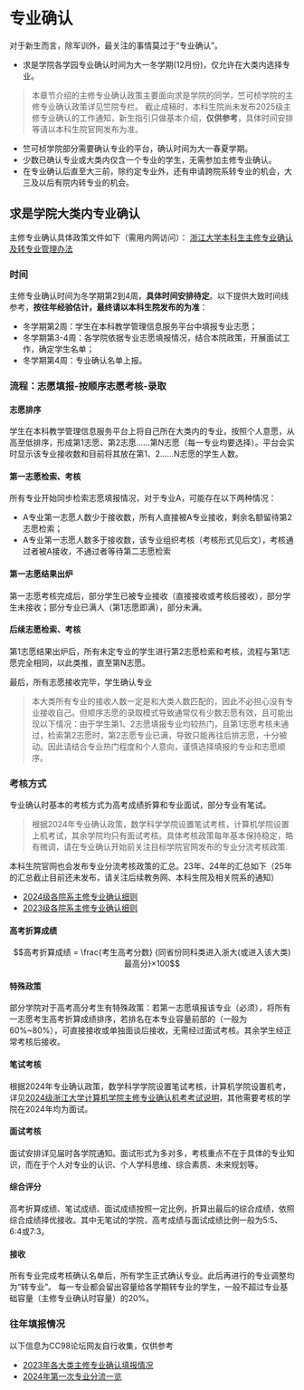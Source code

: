 # 专业确认

对于新生而言，除军训外，最关注的事情莫过于“专业确认”。

- 求是学院各学园专业确认时间为大一冬学期(12月份)，仅允许在大类内选择专业。
> 本章节介绍的主修专业确认政策主要面向求是学院的同学，竺可桢学院的主修专业确认政策详见竺院专栏。
> 截止成稿时，本科生院尚未发布2025级主修专业确认的工作通知，新生指引只做基本介绍，**仅供参考**，具体时间安排等请以本科生院官网发布为准。

- 竺可桢学院部分需要确认专业的平台，确认时间为大一春夏学期。
- 少数已确认专业或大类内仅含一个专业的学生，无需参加主修专业确认。
- 在专业确认后直至大三前，除约定专业外，还有申请跨院系转专业的机会，大三及以后有院内转专业的机会。

## 求是学院大类内专业确认

主修专业确认具体政策文件如下（需用内网访问）：
[浙江大学本科生主修专业确认及转专业管理办法](http://10-203-3-207-8080-p.webvpn.zju.edu.cn:8001/xwfw/gfxwj/tpl/template-1/info.html?id=6259&list=gfxwj&context=&style=)

### 时间

主修专业确认时间为冬学期第2到4周，**具体时间安排待定**。以下提供大致时间线参考，**按往年经验估计，最终请以本科生院发布的为准**：
- 冬学期第2周：学生在本科教学管理信息服务平台中填报专业志愿；
- 冬学期第3-4周：各学院依据专业志愿填报情况，结合本院政策，开展面试工作，确定学生名单；  
- 冬学期第4周：专业确认名单上报。


### 流程：志愿填报-按顺序志愿考核-录取

#### 志愿排序

学生在本科教学管理信息服务平台上将自己所在大类内的专业，按照个人意愿，从高至低排序，形成第1志愿、第2志愿……第N志愿（每一专业均要选择）。平台会实时显示该专业接收数和目前将其放在第1、2……N志愿的学生人数。

#### 第一志愿检索、考核

所有专业开始同步检索志愿填报情况，对于专业A，可能存在以下两种情况：

- A专业第一志愿人数少于接收数，所有人直接被A专业接收，剩余名额留待第2志愿检索；
- A专业第一志愿人数多于接收数，该专业组织考核（考核形式见后文），考核通过者被A接收，不通过者等待第二志愿检索

#### 第一志愿结果出炉

第一志愿考核完成后，部分学生已被专业接收（直接接收或考核后接收），部分学生未接收；部分专业已满人（第1志愿即满），部分未满。

#### 后续志愿检索、考核

第1志愿结果出炉后，所有未定专业的学生进行第2志愿检索和考核，流程与第1志愿完全相同，以此类推，直至第N志愿。

最后，所有志愿接收完毕，学生确认专业

> 本大类所有专业的接收人数一定是和大类人数匹配的，因此不必担心没有专业接收自己。但顺序志愿的录取模式导致通常仅有少数志愿有效，且可能出现以下情况：由于学生第1、2志愿填报专业均较热门，且第1志愿考核未通过，检索第2志愿时，第2志愿专业已满，导致只能再往后排志愿，十分被动。因此请结合专业热门程度和个人意向，谨慎选择填报的专业和志愿顺序。

### 考核方式

专业确认时基本的考核方式为高考成绩折算和专业面试，部分专业有笔试。
> 根据2024年专业确认政策，数学科学学院设置笔试考核，计算机学院设置上机考试，其余学院均只有面试考核。具体考核政策每年基本保持稳定，略有微调，请在专业确认开始前关注目标学院官网发布的专业分流考核政策.

本科生院官网也会发布专业分流考核政策的汇总。23年、24年的汇总如下（25年的汇总截止目前还未发布，请关注后续教务网、本科生院及相关院系的通知）

- [2024级各院系主修专业确认细则](https://bksy.zju.edu.cn/2024/1005/c28340a2970059/page.htm)
- [2023级各院系主修专业确认细则](https://bksy.zju.edu.cn/2023/1023/c28340a2815748/page.htm)

#### 高考折算成绩

$$高考折算成绩 = \frac{考生高考分数} {同省份同科类进入浙大(或进入该大类)最高分}×100$$

#### 特殊政策

部分学院对于高考高分考生有特殊政策：若第一志愿填报该专业（必须），将所有一志愿考生高考折算成绩排序，若排名在本专业容量前部的（一般为60%~80%），可直接接收或单独面谈后接收，无需经过面试考核。其余学生经正常考核后接收。

#### 笔试考核

根据2024年专业确认政策，数学科学学院设置笔试考核，计算机学院设置机考，详见[2024级浙江大学计算机学院主修专业确认机考考试说明](http://cspo.zju.edu.cn/2024/0930/c29529a2969751/page.htm)，其他需要考核的学院在2024年均为面试。

#### 面试考核

面试安排详见届时各学院通知。面试形式为多对多，考核重点不在于具体的专业知识，而在于个人对专业的认识、个人学科思维、综合素质、未来规划等。

#### 综合评分

高考折算成绩、笔试成绩、面试成绩按照一定比例，折算出最后的综合成绩，依照综合成绩择优接收。其中无笔试的学院，高考成绩与面试成绩比例一般为5:5、6:4或7:3。

#### 接收

所有专业完成考核确认名单后，所有学生正式确认专业。此后再进行的专业调整均为“转专业”。 每一专业都会留出容量给各学期转专业的学生，一般不超过专业基础容量（主修专业确认时容量）的20%。

### 往年填报情况

以下信息为CC98论坛网友自行收集，仅供参考

- [2023年各大类主修专业确认填报情况](https://zjuers.com/rd?url=https://www.cc98.org/topic/5928156&mode=1)
- [2024年第一次专业分流一览](https://zjuers.com/rd?url=https://www.cc98.org/topic/6198945)
